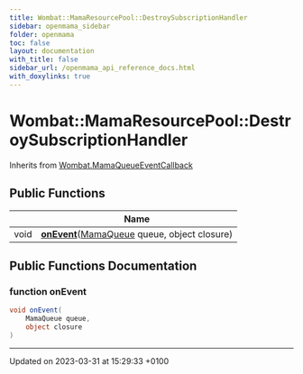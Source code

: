```yaml
---
title: Wombat::MamaResourcePool::DestroySubscriptionHandler
sidebar: openmama_sidebar
folder: openmama
toc: false
layout: documentation
with_title: false
sidebar_url: /openmama_api_reference_docs.html
with_doxylinks: true
---
```


# Wombat::MamaResourcePool::DestroySubscriptionHandler





Inherits from [Wombat.MamaQueueEventCallback](interfaceWombat_1_1MamaQueueEventCallback.html)

## Public Functions

|                | Name           |
| -------------- | -------------- |
| void | **[onEvent](classWombat_1_1MamaResourcePool_1_1DestroySubscriptionHandler.html#function-onevent)**([MamaQueue](classWombat_1_1MamaQueue.html) queue, object closure) |

## Public Functions Documentation

### function onEvent

```csharp
void onEvent(
    MamaQueue queue,
    object closure
)
```


-------------------------------

Updated on 2023-03-31 at 15:29:33 +0100